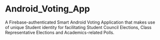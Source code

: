 # Android_Voting_App
A Firebase-authenticated Smart Android Voting Application that makes use of unique Student identity for facilitating Student Council Elections, Class Representative Elections and Academics-related Polls.

